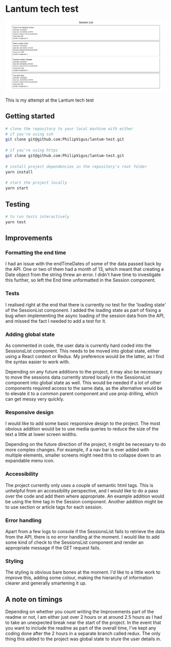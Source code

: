# Lantum tech test

![App screenshot](./main-screenshot.png)

This is my attempt at the Lantum tech test

## Getting started

```bash
# clone the repository to your local machine with either
# if you're using ssh
git clone git@github.com:PhilipVigus/lantum-test.git

# if you're using https
git clone git@github.com:PhilipVigus/lantum-test.git

# install project dependencies in the repository's root folder
yarn install

# start the project locally
yarn start
```

## Testing

```bash
# to run tests interactively
yarn test
```

## Improvements

### Formatting the end time

I had an issue with the endTimeDates of some of the data passed back by the API. One or two of them had a month of 13, which meant that creating a Date object from the string threw an error. I didn't have time to investigate this further, so left the End time unformatted in the Session component.

### Tests

I realised right at the end that there is currently no test for the 'loading state' of the SessionList component. I added the loading state as part of fixing a bug when implementing the async loading of the session data from the API, and missed the fact I needed to add a test for it.

### Adding global state

As commented in code, the user data is currently hard coded into the SessionsList component. This needs to be moved into global state, either using a React context or Redux. My preference would be the latter, as I find the syntax easier to work with.

Depending on any future additions to the project, it may also be necessary to move the sessions data currently stored locally in the SessionsList component into global state as well. This would be needed if a lot of other components required access to the same data, as the alternative would be to elevate it to a common parent component and use prop drilling, which can get messy very quickly.

### Responsive design

I would like to add some basic responsive design to the project. The most obvious addition would be to use media queries to reduce the size of the text a little at lower screen widths.

Depending on the future direction of the project, it might be necessary to do more complex changes. For example, if a nav bar is ever added with multiple elements, smaller screens might need this to collapse down to an expandable menu icon.

### Accessibility

The project currently only uses a couple of semantic html tags. This is unhelpful from an accessibility perspective, and I would like to do a pass over the code and add them where appropriate. An example addition would be using the time tag in the Session component. Another addition might be to use section or article tags for each session.

### Error handling

Apart from a few logs to console if the SessionsList fails to retrieve the data from the API, there is no error handling at the moment. I would like to add some kind of check to the SessionsList component and render an appropriate message if the GET request fails.

### Styling

The styling is obvious bare bones at the moment. I'd like to a little work to improve this, adding some colour, making the hierarchy of information clearer and generally smartening it up.

## A note on timings

Depending on whether you count writing the Improvements part of the readme or not, I am either just over 2 hours or at around 2.5 hours as I had to take an unexpected break near the start of the project. In the event that you want to include the readme as part of the overall time, I've kept any coding done after the 2 hours in a separate branch called redux. The only thing this added to the project was global state to sture the user details in.
